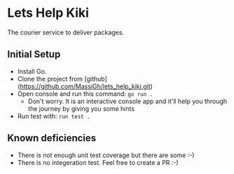 # Lets Help Kiki

The courier service to deliver packages.

## Initial Setup

-   Install Go.
-   Clone the project from [github] (https://github.com/MassiGh/lets_help_kiki.git)
-   Open console and run this command: `go run .`
    -   Don't worry. It is an interactive console app and it'll help you through the journey by giving you some hints
-   Run test with: `run test .`

## Known deficiencies

-   There is not enough unit test coverage but there are some :-)
-   There is no integeration test. Feel free to create a PR :-)
